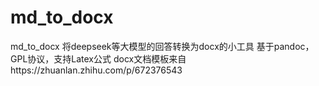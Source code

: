 # md_to_docx
md_to_docx
将deepseek等大模型的回答转换为docx的小工具
基于pandoc，GPL协议，支持Latex公式
docx文档模板来自https://zhuanlan.zhihu.com/p/672376543
